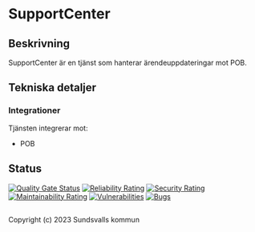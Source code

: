 # SupportCenter

## Beskrivning
SupportCenter är en tjänst som hanterar ärendeuppdateringar mot POB.

## Tekniska detaljer

### Integrationer
Tjänsten integrerar mot:

* POB

## Status
[![Quality Gate Status](https://sonarcloud.io/api/project_badges/measure?project=Sundsvallskommun_api-service-supportcenter&metric=alert_status)](https://sonarcloud.io/summary/overall?id=Sundsvallskommun_api-service-supportcenter)
[![Reliability Rating](https://sonarcloud.io/api/project_badges/measure?project=Sundsvallskommun_api-service-supportcenter&metric=reliability_rating)](https://sonarcloud.io/summary/overall?id=Sundsvallskommun_api-service-supportcenter)
[![Security Rating](https://sonarcloud.io/api/project_badges/measure?project=Sundsvallskommun_api-service-supportcenter&metric=security_rating)](https://sonarcloud.io/summary/overall?id=Sundsvallskommun_api-service-supportcenter)
[![Maintainability Rating](https://sonarcloud.io/api/project_badges/measure?project=Sundsvallskommun_api-service-supportcenter&metric=sqale_rating)](https://sonarcloud.io/summary/overall?id=Sundsvallskommun_api-service-supportcenter)
[![Vulnerabilities](https://sonarcloud.io/api/project_badges/measure?project=Sundsvallskommun_api-service-supportcenter&metric=vulnerabilities)](https://sonarcloud.io/summary/overall?id=Sundsvallskommun_api-service-supportcenter)
[![Bugs](https://sonarcloud.io/api/project_badges/measure?project=Sundsvallskommun_api-service-supportcenter&metric=bugs)](https://sonarcloud.io/summary/overall?id=Sundsvallskommun_api-service-supportcenter)

## 
Copyright (c) 2023 Sundsvalls kommun
